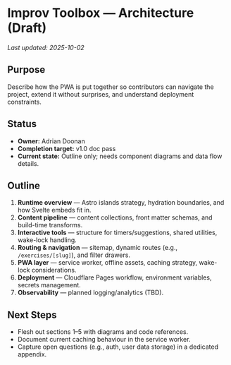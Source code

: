 # Improv Toolbox — Architecture (Draft)

_Last updated: 2025-10-02_

## Purpose

Describe how the PWA is put together so contributors can navigate the project, extend it without surprises, and understand deployment constraints.

## Status

- **Owner:** Adrian Doonan
- **Completion target:** v1.0 doc pass
- **Current state:** Outline only; needs component diagrams and data flow details.

## Outline

1. **Runtime overview** — Astro islands strategy, hydration boundaries, and how Svelte embeds fit in.
2. **Content pipeline** — content collections, front matter schemas, and build-time transforms.
3. **Interactive tools** — structure for timers/suggestions, shared utilities, wake-lock handling.
4. **Routing & navigation** — sitemap, dynamic routes (e.g., `/exercises/[slug]`), and filter drawers.
5. **PWA layer** — service worker, offline assets, caching strategy, wake-lock considerations.
6. **Deployment** — Cloudflare Pages workflow, environment variables, secrets management.
7. **Observability** — planned logging/analytics (TBD).

## Next Steps

- Flesh out sections 1–5 with diagrams and code references.
- Document current caching behaviour in the service worker.
- Capture open questions (e.g., auth, user data storage) in a dedicated appendix.

